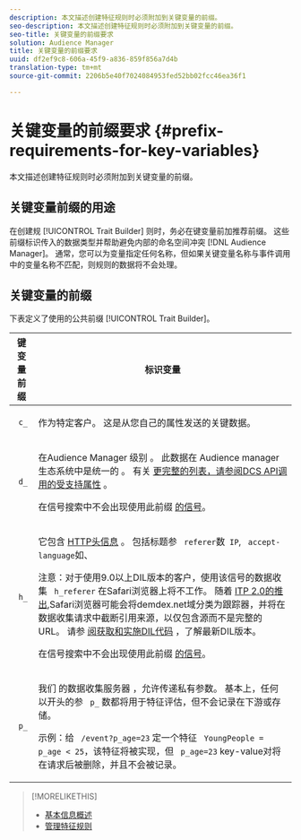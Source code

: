 ```yaml
---
description: 本文描述创建特征规则时必须附加到关键变量的前缀。
seo-description: 本文描述创建特征规则时必须附加到关键变量的前缀。
seo-title: 关键变量的前缀要求
solution: Audience Manager
title: 关键变量的前缀要求
uuid: df2ef9c8-606a-45f9-a836-859f856a7d4b
translation-type: tm+mt
source-git-commit: 2206b5e40f7024084953fed52bb02fcc46ea36f1

---
```



# 关键变量的前缀要求 {#prefix-requirements-for-key-variables}

本文描述创建特征规则时必须附加到关键变量的前缀。

<!-- r_tb_variable_prefixes.xml -->

## 关键变量前缀的用途

在创建规 [!UICONTROL Trait Builder] 则时，务必在键变量前加推荐前缀。 这些前缀标识传入的数据类型并帮助避免内部的命名空间冲突 [!DNL Audience Manager]。 通常，您可以为变量指定任何名称，但如果关键变量名称与事件调用中的变量名称不匹配，则规则的数据将不会处理。

## 关键变量的前缀

下表定义了使用的公共前缀 [!UICONTROL Trait Builder]。

<table id="table_CFEFA1DBDF904736B6EA2640B7AD26E5"> 
 <thead> 
  <tr> 
   <th colname="col1" class="entry"> 键变量前缀 </th> 
   <th colname="col2" class="entry"> 标识变量 </th> 
  </tr>
 </thead>
 <tbody> 
  <tr> 
   <td colname="col1"><code> c_</code> </td> 
   <td colname="col2"> <p>作为特定客户。 这是从您自己的属性发送的关键数据。 </p> </td> 
  </tr> 
  <tr> 
   <td colname="col1"><code> d_</code> </td> 
   <td colname="col2"> <p>在Audience Manager <span class="keyword"> 级别</span> 。 此数据在 <span class="keyword"> Audience manager生态系统中是统一的</span> 。 有关 <a href="../../api/dcs-intro/dcs-api-reference/dcs-keys.md"> 更完整的列表，请参阅DCS API调用的受支持属性</a> 。 <p>在信号搜索中不会出现使用此前缀 <a href="../data-explorer/data-explorer-signals-search/data-explorer-signals-search.md">的信号</a>。</p></p> </td> 
  </tr>
  <tr> 
   <td colname="col1"><code> h_</code> </td> 
   <td colname="col2"> <p>它包含 <a href="https://en.wikipedia.org/wiki/List_of_HTTP_header_fields" scope="external" format="html"> HTTP头信息</a> 。 包括标题参 <code> referer</code>数<code> IP</code>, <code> accept-language</code>如、 </p> <p> <p>注意：对于使用9.0以上DIL版本的客户，使用该信号的数据收集 <code> h_referer</code> 在Safari浏览器上将不工作。 随着 <a href="https://webkit.org/blog/8311/intelligent-tracking-prevention-2-0/" format="https" scope="external"> ITP 2.0的推出</a>,Safari浏览器可能会将demdex.net域分类为跟踪器，并将在数据收集请求中截断引用来源，以仅包含源而不是完整的URL。 请参 <a href="../../dil/dil-overview.md#get-implement-dil-code">阅获取和实施DIL代码</a> ，了解最新DIL版本。<p>在信号搜索中不会出现使用此前缀 <a href="../data-explorer/data-explorer-signals-search/data-explorer-signals-search.md">的信号</a>。</p></p> </p> </td> 
  </tr> 
  <tr> 
   <td colname="col1"><code> p_</code> </td> 
   <td colname="col2"> <p>我们 <span class="wintitle"> 的数据收集服务器</span> ，允许传递私有参数。 基本上，任何以开头的参 <code> p_</code> 数都将用于特征评估，但不会记录在下游或存储。 </p> <p>示例：给 <code> /event?p_age=23</code> 定一个特征 <code> YoungPeople = p_age &lt; 25</code>，该特征将被实现，但 <code> p_age=23</code> key-value对将在请求后被删除，并且不会被记录。 </p> </td> 
  </tr> 
 </tbody> 
</table>

>[!MORELIKETHIS]
>
>* [基本信息概述](../../features/traits/create-onboarded-rule-based-traits.md)
>* [管理特征规则](../../features/traits/manage-trait-rules.md#managing-trait-rules)

